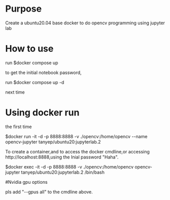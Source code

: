 # Purpose
Create a ubuntu20.04 base docker to do opencv programming using jupyter lab

# How to use
run $docker compose up

to get the initial notebook password,

run $docker compose up -d 

next time
# Using docker run

the first time

$docker run -it -d -p 8888:8888 -v ./opencv:/home/opencv --name opencv-jupyter tanyep/ubuntu20:jupyterlab.2 

To create a container,and to access the docker cmdline,or accessing http://localhost:8888,using the Inial password "Haha".

$docker exec -it -d -p 8888:8888 -v ./opencv:/home/opencv opencv-jupyter  tanyep/ubuntu20:jupyterlab.2 /bin/bash

#Nvidia gpu options

pls add "--gpus all" to the cmdline above.
